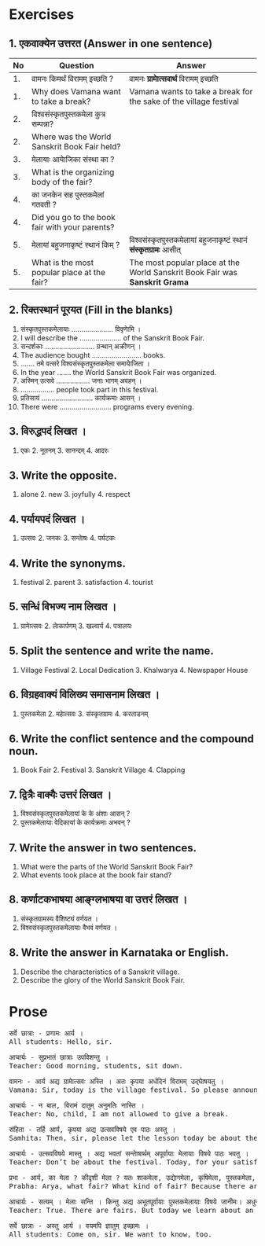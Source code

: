 # Exercises
## 1. एकवाक्येन उत्तरत (Answer in one sentence)
|No | Question | Answer | 
|-|-|-|
|1.| वामनः किमर्थं विरामम् इच्छति ?|वामनः **ग्रामाेत्सवार्थ** विरामम् इच्छति|
|1.| Why does Vamana want to take a break?|Vamana wants to take a break for the sake of the village festival|
|2.| विश्वसंस्कृतपुस्तकमेला कुत्र सम्पन्ना? ||
|2.| Where was the World Sanskrit Book Fair held?||
|3.| मेलायाः आयाेजिका संस्था का ?||
|3.| What is the organizing body of the fair?||
|4.| का जनकेन सह पुस्तकमेलां गतवती ?||
|4.| Did you go to the book fair with your parents?||
|5.| मेलायां बहुजनाकृष्टं स्थानं किम् ?|विश्वसंस्कृतपुस्तकमेलायां बहुजनाकृष्टं स्थानं **संस्कृतग्रामः** आसीत्‌|
|5.| What is the most popular place at the fair?|The most popular place at the World Sanskrit Book Fair was **Sanskrit Grama** |

## 2. रिक्तस्थानं पूरयत (Fill in the blanks)
1. संस्कृतपुस्तकमेलायाः ..................... विवृणाेमि ।
1. I will describe the ..................... of the Sanskrit Book Fair.
2. सन्दर्शकाः ......................... ग्रन्थान् अक्रीणन् ।
2. The audience bought ......................... books.
3. ....... तमे वत्सरे विश्वसंस्कृतपुस्तकमेला समायाेजिता ।
3. In the year ....... the World Sanskrit Book Fair was organized.
4. अस्मिन् उत्सवे ................. जनाः भागम् अवहन् ।
4. ................. people took part in this festival.
5. प्रतिसायं .......................... कार्यक्रमाः आसन् ।
5. There were .......................... programs every evening.

## 3. विरुद्धपदं लिखत ।
1. एकः 2. नूतनम् 3. सानन्दम् 4. आदरः
## 3. Write the opposite.
1. alone 2. new 3. joyfully 4. respect
## 4. पर्यायपदं लिखत ।
1. उत्सवः 2. जनकः 3. सन्ताेषः 4. पर्यटकः
## 4. Write the synonyms.
1. festival 2. parent 3. satisfaction 4. tourist
## 5. सन्धिं विभज्य नाम लिखत ।
1. ग्रामाेत्सवः 2. लाेकार्पणम् 3. खल्वार्य 4. पत्रालयः
## 5. Split the sentence and write the name.
1. Village Festival 2. Local Dedication 3. Khalwarya 4. Newspaper House
## 6. विग्रहवाक्यं विलिख्य समासनाम लिखत ।
1. पुस्तकमेला 2. महाेत्सवः 3. संस्कृतग्रामः 4. करताडनम्
## 6. Write the conflict sentence and the compound noun.
1. Book Fair 2. Festival 3. Sanskrit Village 4. Clapping
## 7. द्वित्रैः वाक्यैः उत्तरं लिखत ।
1. विश्वसंस्कृतपुस्तकमेलायां के के अंशाः आसन् ?
2. पुस्तकमेलायाः वेदिकायां के कार्यक्रमाः अभवन् ?
## 7. Write the answer in two sentences.
1. What were the parts of the World Sanskrit Book Fair?
2. What events took place at the book fair stand?
## 8. कर्णाटकभाषया आङ्ग्लभाषया वा उत्तरं लिखत ।
1. संस्कृतग्रामस्य वैशिष्ट्यं वर्णयत ।
2. विश्वसंस्कृतपुस्तकमेलायाः वैभवं वर्णयत ।
## 8. Write the answer in Karnataka or English.
1. Describe the characteristics of a Sanskrit village.
2. Describe the glory of the World Sanskrit Book Fair.
# Prose
<pre>
सर्वे छात्राः - प्रणामः आर्य ।
All students: Hello, sir.

आचार्यः - सुप्रभातं छात्राः उपविशन्तु ।
Teacher: Good morning, students, sit down.

वामनः - आर्य अद्य ग्रामाेत्सवः अस्ति । अतः कृपया अर्धदिनं विरामम् उद्घाेषयतु ।
Vamana: Sir, today is the village festival. So please announce a half-day break.

आचार्यः - न बाल, विरामं दातुम् अनुमतिः नास्ति ।
Teacher: No, child, I am not allowed to give a break.

संहिता - तर्हि आर्य, कृपया अद्य उत्सवविषये एव पाठः अस्तु ।
Samhita: Then, sir, please let the lesson today be about the festival.

आचार्यः - उत्सवविषये मास्तु । अद्य भवतां सन्ताेषार्थम् अपूर्वायाः मेलायाः विषये पाठः भवतु ।
Teacher: Don’t be about the festival. Today, for your satisfaction, let us have a lesson about the unprecedented fair.

प्रभा - आर्य, का मेला ? कीदृशी मेला ? यतः शाकमेला, उद्याेगमेला, कृषिमेला, पुस्तकमेला, कुम्भमेला इति विविधाः मेलाः सन्ति खलु ?
Prabha: Arya, what fair? What kind of fair? Because there are various fairs like vegetable fair, industry fair, agriculture fair, book fair, pot fair, right?

आचार्यः - सत्यम् । मेलाः सन्ति । किन्तु अद्य अभूतपूर्वायाः पुस्तकमेलायाः विषये जानीमः। अधुना विश्वसंस्कृतपुस्तकमेलायाः वैभवं विवृणाेमि।
Teacher: True. There are fairs. But today we learn about an unprecedented book fair. Now I will describe the glory of the World Sanskrit Book Fair.

सर्वे छात्राः - अस्तु आर्य । वयमपि ज्ञातुम् इच्छामः ।
All students: Come on, sir. We want to know, too.
</pre>

